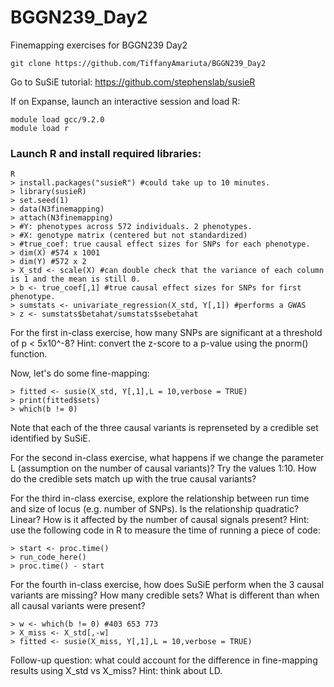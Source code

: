 # BGGN239_Day2
Finemapping exercises for BGGN239 Day2

```
git clone https://github.com/TiffanyAmariuta/BGGN239_Day2
```

Go to SuSiE tutorial: https://github.com/stephenslab/susieR

If on Expanse, launch an interactive session and load R:
```
module load gcc/9.2.0
module load r
```
### Launch R and install required libraries:
```
R
> install.packages("susieR") #could take up to 10 minutes. 
> library(susieR)
> set.seed(1)
> data(N3finemapping)
> attach(N3finemapping)
> #Y: phenotypes across 572 individuals. 2 phenotypes. 
> #X: genotype matrix (centered but not standardized) 
> #true_coef: true causal effect sizes for SNPs for each phenotype.
> dim(X) #574 x 1001 
> dim(Y) #572 x 2
> X_std <- scale(X) #can double check that the variance of each column is 1 and the mean is still 0. 
> b <- true_coef[,1] #true causal effect sizes for SNPs for first phenotype. 
> sumstats <- univariate_regression(X_std, Y[,1]) #performs a GWAS 
> z <- sumstats$betahat/sumstats$sebetahat
```

For the first in-class exercise, how many SNPs are significant at a threshold of p < 5x10^-8?
Hint: convert the z-score to a p-value using the pnorm() function.

Now, let's do some fine-mapping: 

```
> fitted <- susie(X_std, Y[,1],L = 10,verbose = TRUE)
> print(fitted$sets)
> which(b != 0)
```

Note that each of the three causal variants is reprenseted by a credible set identified by SuSiE. 

For the second in-class exercise, what happens if we change the parameter L (assumption on the number of causal variants)? Try the values 1:10. How do the credible sets match up with the true causal variants?   

For the third in-class exercise, explore the relationship between run time and size of locus (e.g. number of SNPs). Is the relationship quadratic? Linear? How is it affected by the number of causal signals present? Hint: use the following code in R to measure the time of running a piece of code:  

```
> start <- proc.time()
> run_code_here()
> proc.time() - start
```

For the fourth in-class exercise, how does SuSiE perform when the 3 causal variants are missing? How many credible sets? What is different than when all causal variants were present?
```
> w <- which(b != 0) #403 653 773
> X_miss <- X_std[,-w]
> fitted <- susie(X_miss, Y[,1],L = 10,verbose = TRUE)
```

Follow-up question: what could account for the difference in fine-mapping results using X_std vs X_miss? Hint: think about LD.   


